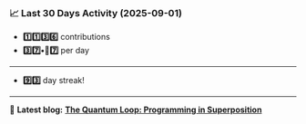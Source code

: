 <!--START_STATS-->
### 📈 Last 30 Days Activity (2025-09-01)  
- **1️⃣1️⃣3️⃣6️⃣** contributions  
- **3️⃣7️⃣•🎱7️⃣** per day
---
- **9️⃣3️⃣** day streak!
---
📝 **Latest blog:** [**The Quantum Loop: Programming in Superposition**](https://andriak.com/blog/quantum-loop)
<!--END_STATS-->
